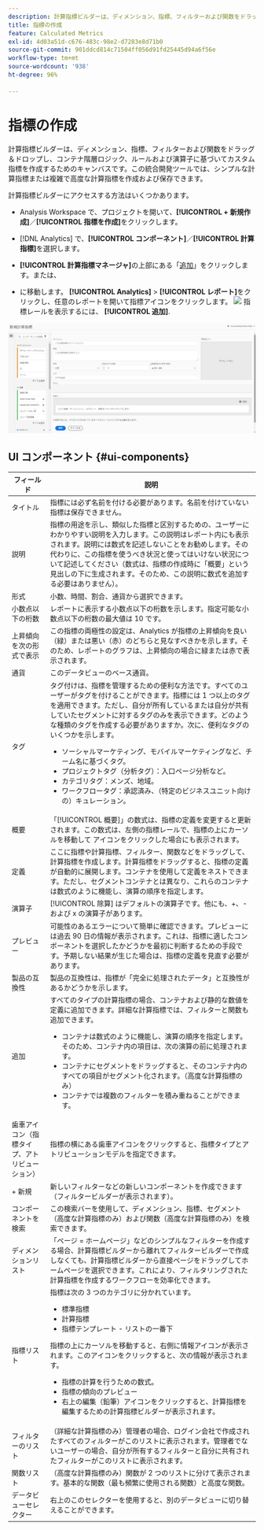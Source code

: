 ```yaml
---
description: 計算指標ビルダーは、ディメンション、指標、フィルターおよび関数をドラッグ＆ドロップし、コンテナ階層ロジック、ルールおよび演算子に基づいてカスタム指標を作成するためのキャンバスです。この統合開発ツールでは、シンプルな計算指標または複雑で高度な計算指標を作成および保存できます。
title: 指標の作成
feature: Calculated Metrics
exl-id: 4d03a51d-c676-483c-98e2-d7283e8d71b0
source-git-commit: 901ddcd814c71504ff056d91fd25445d94a6f56e
workflow-type: tm+mt
source-wordcount: '938'
ht-degree: 96%

---
```


# 指標の作成

計算指標ビルダーは、ディメンション、指標、フィルターおよび関数をドラッグ＆ドロップし、コンテナ階層ロジック、ルールおよび演算子に基づいてカスタム指標を作成するためのキャンバスです。この統合開発ツールでは、シンプルな計算指標または複雑で高度な計算指標を作成および保存できます。

計算指標ビルダーにアクセスする方法はいくつかあります。

* Analysis Workspace で、プロジェクトを開いて、**[!UICONTROL + 新規作成]**／**[!UICONTROL 指標を作成]**&#x200B;をクリックします。
* [!DNL Analytics] で、**[!UICONTROL コンポーネント]**／**[!UICONTROL 計算指標]**&#x200B;を選択します。

* **[!UICONTROL 計算指標マネージャ]**&#x200B;の上部にある「[追加](/help/components/calc-metrics/cm-workflow/cm-manager.md)」をクリックします。または、

* に移動します。 **[!UICONTROL Analytics]** > **[!UICONTROL レポート]**&#x200B;をクリックし、任意のレポートを開いて指標アイコンをクリックします。  ![](https://spectrum.adobe.com/static/icons/workflow_18/Smock_Event_18_N.svg) 指標レールを表示するには、 **[!UICONTROL 追加]**.

![](assets/cm_builder_ui.png)

## UI コンポーネント {#ui-components}

| フィールド | 説明 |
| --- | --- |
| タイトル | 指標には必ず名前を付ける必要があります。名前を付けていない指標は保存できません。 |
| 説明 | 指標の用途を示し、類似した指標と区別するための、ユーザーにわかりやすい説明を入力します。この説明はレポート内にも表示されます。説明には数式を記述しないことをお勧めします。その代わりに、この指標を使うべき状況と使ってはいけない状況について記述してください（数式は、指標の作成時に「概要」という見出しの下に生成されます。そのため、この説明に数式を追加する必要はありません）。 |
| 形式 | 小数、時間、割合、通貨から選択できます。 |
| 小数点以下の桁数 | レポートに表示する小数点以下の桁数を示します。指定可能な小数点以下の桁数の最大値は 10 です。 |
| 上昇傾向を次の形式で表示 | この指標の両極性の設定は、Analytics が指標の上昇傾向を良い（緑）または悪い（赤）のどちらと見なすべきかを示します。そのため、レポートのグラフは、上昇傾向の場合に緑または赤で表示されます。 |
| 通貨 | このデータビューのベース通貨。 |
| タグ | タグ付けは、指標を管理するための便利な方法です。すべてのユーザーがタグを付けることができます。指標には 1 つ以上のタグを適用できます。ただし、自分が所有しているまたは自分が共有していたセグメントに対するタグのみを表示できます。どのような種類のタグを作成する必要がありますか。次に、便利なタグのいくつかを示します。<ul><li>ソーシャルマーケティング、モバイルマーケティングなど、チーム名に基づくタグ。</li><li>プロジェクトタグ（分析タグ）：入口ページ分析など。</li><li>カテゴリタグ：メンズ、地域。</li><li>ワークフロータグ：承認済み、（特定のビジネスユニット向けの）キュレーション。</li></ul> |
| 概要 | 「[!UICONTROL 概要]」の数式は、指標の定義を変更すると更新されます。この数式は、左側の指標レールで、指標の上にカーソルを移動して アイコンをクリックした場合にも表示されます。 |
| 定義 | ここに指標や計算指標、フィルター、関数などをドラッグして、計算指標を作成します。計算指標をドラッグすると、指標の定義が自動的に展開します。コンテナを使用して定義をネストできます。ただし、セグメントコンテナとは異なり、これらのコンテナは数式のように機能し、演算の順序を指定します。 |
| 演算子 | [!UICONTROL 除算] はデフォルトの演算子です。他にも、+、- および x の演算子があります。 |
| プレビュー | 可能性のあるエラーについて簡単に確認できます。プレビューには過去 90 日の情報が表示されます。これは、指標に適したコンポーネントを選択したかどうかを最初に判断するための手段です。予期しない結果が生じた場合は、指標の定義を見直す必要があります。 |
| 製品の互換性 | 製品の互換性は、指標が「完全に処理されたデータ」と互換性があるかどうかを示します。 |
| 追加 | すべてのタイプの計算指標の場合、コンテナおよび静的な数値を定義に追加できます。詳細な計算指標では、フィルターと関数も追加できます。<ul><li>コンテナは数式のように機能し、演算の順序を指定します。そのため、コンテナ内の項目は、次の演算の前に処理されます。</li><li>コンテナにセグメントをドラッグすると、そのコンテナ内のすべての項目がセグメント化されます。（高度な計算指標のみ）</li><li>コンテナでは複数のフィルターを積み重ねることができます。</li></ul> |
| 歯車アイコン（指標タイプ、アトリビューション） | 指標の横にある歯車アイコンをクリックすると、指標タイプとアトリビューションモデルを指定できます。 |
| + 新規 | 新しいフィルターなどの新しいコンポーネントを作成できます（フィルタービルダーが表示されます）。 |
| コンポーネントを検索 | この検索バーを使用して、ディメンション、指標、セグメント（高度な計算指標のみ）および関数（高度な計算指標のみ）を検索できます。 |
| ディメンションリスト | 「ページ = ホームページ」などのシンプルなフィルターを作成する場合、計算指標ビルダーから離れてフィルタービルダーで作成しなくても、計算指標ビルダーから直接ページをドラッグしてホームページを選択できます。これにより、フィルタリングされた計算指標を作成するワークフローを効率化できます。 |
| 指標リスト | 指標は次の 3 つのカテゴリに分かれています。<ul><li>標準指標</li><li>計算指標</li><li>指標テンプレート - リストの一番下</li></ul>指標の上にカーソルを移動すると、右側に情報アイコンが表示されます。このアイコンをクリックすると、次の情報が表示されます。<ul><li>指標の計算を行うための数式。</li><li>指標の傾向のプレビュー</li><li>右上の編集（鉛筆）アイコンをクリックすると、計算指標を編集するための計算指標ビルダーが表示されます。</li></ul> |
| フィルターのリスト | （詳細な計算指標のみ）管理者の場合、ログイン会社で作成されたすべてのフィルターがこのリストに表示されます。管理者でないユーザーの場合、自分が所有するフィルターと自分に共有されたフィルターがこのリストに表示されます。 |
| 関数リスト | （高度な計算指標のみ）関数が 2 つのリストに分けて表示されます。基本的な関数（最も頻繁に使用される関数）と高度な関数。 |
| データビューセレクター | 右上のこのセレクターを使用すると、別のデータビューに切り替えることができます。 |
